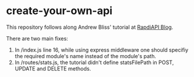 # create-your-own-api

This repository follows along Andrew Bliss' tutorial at [RapdiAPI Blog](https://rapidapi.com/blog/nodejs-express-rest-api-example/).

There are two main fixes:

1. In /index.js line 16, while using express middleware one should specifiy the required module's name instead of the module's path.
2. In /routes/stats.js, the tutorial didn't define statsFilePath in POST, UPDATE and DELETE methods.
